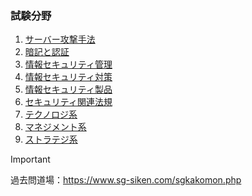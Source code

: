 ### 試験分野
1. [サーバー攻撃手法]()
2. [暗記と認証]()
3. [情報セキュリティ管理]()
4. [情報セキュリティ対策]()
5. [情報セキュリティ製品]()
6. [セキュリティ関連法規]()
7. [テクノロジ系]()
8. [マネジメント系]()
9. [ストラテジ系]()

> [!IMPORTANT]
> 過去問道場：https://www.sg-siken.com/sgkakomon.php
